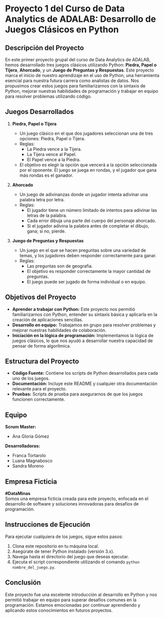 # Proyecto 1 del Curso de Data Analytics de ADALAB: Desarrollo de Juegos Clásicos en Python

## Descripción del Proyecto

En este primer proyecto grupal del curso de Data Analytics de ADALAB, hemos desarrollado tres juegos clásicos utilizando Python: **Piedra, Papel o Tijera**, **Ahorcado**, y un **Juego de Preguntas y Respuestas**. Este proyecto marca el inicio de nuestro aprendizaje en el uso de Python, una herramienta esencial para nuestra futura carrera como analistas de datos. Nos propusimos crear estos juegos para familiarizarnos con la sintaxis de Python, mejorar nuestras habilidades de programación y trabajar en equipo para resolver problemas utilizando código.

## Juegos Desarrollados

1. **Piedra, Papel o Tijera**
   - Un juego clásico en el que dos jugadores seleccionan una de tres opciones: Piedra, Papel o Tijera.
   - Reglas:
     - La Piedra vence a la Tijera.
     - La Tijera vence al Papel.
     - El Papel vence a la Piedra.
   - El objetivo es elegir la opción que vencerá a la opción seleccionada por el oponente. El juego se juega en rondas, y el jugador que gana más rondas es el ganador.

2. **Ahorcado**
   - Un juego de adivinanzas donde un jugador intenta adivinar una palabra letra por letra.
   - Reglas:
     - El jugador tiene un número limitado de intentos para adivinar las letras de la palabra.
     - Cada error dibuja una parte del cuerpo del personaje ahorcado.
     - Si el jugador adivina la palabra antes de completar el dibujo, gana; si no, pierde.

3. **Juego de Preguntas y Respuestas**
   - Un juego en el que se hacen preguntas sobre una variedad de temas, y los jugadores deben responder correctamente para ganar.
   - Reglas:
     - Las preguntas son de geografia.
     - El objetivo es responder correctamente la mayor cantidad de preguntas.
     - El juego puede ser jugado de forma individual o en equipo.

## Objetivos del Proyecto

- **Aprender a trabajar con Python:** Este proyecto nos permitió familiarizarnos con Python, entender su sintaxis básica y aplicarla en la creación de aplicaciones sencillas.
- **Desarrollo en equipo:** Trabajamos en grupo para resolver problemas y mejorar nuestras habilidades de colaboración.
- **Iniciación en la lógica de programación:** Implementamos la lógica de juegos clásicos, lo que nos ayudó a desarrollar nuestra capacidad de pensar de forma algorítmica.

## Estructura del Proyecto

- **Código Fuente:** Contiene los scripts de Python desarrollados para cada uno de los juegos.
- **Documentación:** Incluye este README y cualquier otra documentación relevante para el proyecto.
- **Pruebas:** Scripts de prueba para asegurarnos de que los juegos funcionen correctamente.

## Equipo

**Scrum Master:**
- Ana Gloria Gómez

**Desarrolladoras:**
- Franca Tortarolo
- Luana Magnabosco
- Sandra Moreno

## Empresa Ficticia

**#DataMinas**  
Somos una empresa ficticia creada para este proyecto, enfocada en el desarrollo de software y soluciones innovadoras para desafíos de programación.

## Instrucciones de Ejecución

Para ejecutar cualquiera de los juegos, sigue estos pasos:

1. Clona este repositorio en tu máquina local.
2. Asegúrate de tener Python instalado (versión 3.x).
3. Navega hasta el directorio del juego que deseas ejecutar.
4. Ejecuta el script correspondiente utilizando el comando `python nombre_del_juego.py`.

## Conclusión

Este proyecto fue una excelente introducción al desarrollo en Python y nos permitió trabajar en equipo para superar desafíos comunes en la programación. Estamos emocionadas por continuar aprendiendo y aplicando estos conocimientos en futuros proyectos.
